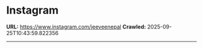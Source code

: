 # Instagram

**URL:** https://www.instagram.com/jeeveenepal
**Crawled:** 2025-09-25T10:43:59.822356

---

